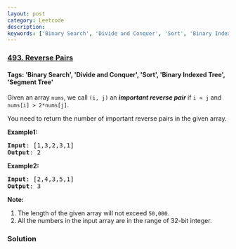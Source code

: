 ```yaml
---
layout: post
category: Leetcode
description: 
keywords: ['Binary Search', 'Divide and Conquer', 'Sort', 'Binary Indexed Tree', 'Segment Tree', 'Leetcode', 'Hard']
---
```

### [493. Reverse Pairs](https://leetcode.com/problems/reverse-pairs)

#### Tags: 'Binary Search', 'Divide and Conquer', 'Sort', 'Binary Indexed Tree', 'Segment Tree'

<div class="content__u3I1 question-content__JfgR"><div><p>Given an array <code>nums</code>, we call <code>(i, j)</code> an <b><i>important reverse pair</i></b> if <code>i &lt; j</code> and <code>nums[i] &gt; 2*nums[j]</code>.</p>
<p>You need to return the number of important reverse pairs in the given array.</p>
<p><b>Example1:</b>
</p><pre><b>Input</b>: [1,3,2,3,1]
<b>Output</b>: 2
</pre><p></p>
<p><b>Example2:</b>
</p><pre><b>Input</b>: [2,4,3,5,1]
<b>Output</b>: 3
</pre><p></p>
<p><b>Note:</b><br/>
</p><ol>
<li>The length of the given array will not exceed <code>50,000</code>.</li>
<li>All the numbers in the input array are in the range of 32-bit integer.</li>
</ol>
<p></p></div></div>

### Solution
